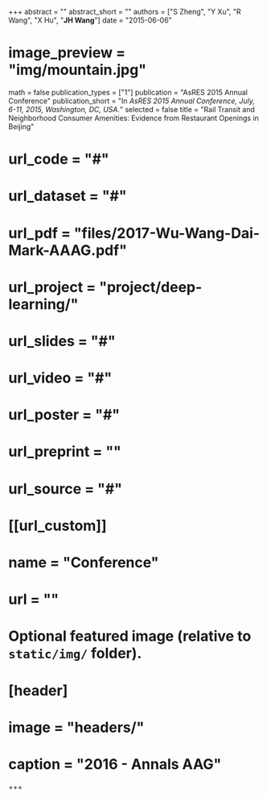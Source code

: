 +++
abstract = ""
abstract_short = ""
authors = ["S Zheng", "Y Xu", "R Wang", "X Hu", "**JH Wang**"]
date = "2015-06-06"
# image_preview = "img/mountain.jpg"
math = false
publication_types = ["1"]
publication = "AsRES 2015 Annual Conference"
publication_short = "In *AsRES 2015 Annual Conference, July, 6-11, 2015, Washington, DC, USA.*" 
selected = false
title = "Rail Transit and Neighborhood Consumer Amenities: Evidence from Restaurant Openings in Beijing"
# url_code = "#"
# url_dataset = "#"
# url_pdf = "files/2017-Wu-Wang-Dai-Mark-AAAG.pdf"
# url_project = "project/deep-learning/"
# url_slides = "#"
# url_video = "#"
# url_poster = "#"
# url_preprint = ""
# url_source = "#"

# [[url_custom]]
# name = "Conference"
# url = ""

# Optional featured image (relative to `static/img/` folder).
# [header]
# image = "headers/"
# caption = "2016 - Annals AAG"

+++


